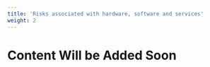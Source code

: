 ```yaml
---
title: 'Risks associated with hardware, software and services'
weight: 2
---
```


# Content Will be Added Soon